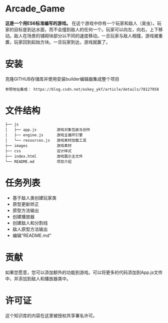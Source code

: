 Arcade_Game
 =====
 **这是一个用ES6标准编写的游戏。**
 在这个游戏中你有一个玩家和敌人（臭虫）。玩家的目标是到达水面，而不会撞到敌人的任何一个。玩家可以向左，向右，上下移动。敌人在场景的铺砌块部分以不同的速度移动。一旦玩家与敌人相撞，游戏被重置，玩家回到起始方块。一旦玩家到达，游戏就赢了。
# 安装
克隆GITHUB存储库并使用安装builder编辑器集成整个项目
```
参照地址集成： https://blog.csdn.net/oskey_ykf/article/details/78127958
```
# 文件结构
```
├── js
│   ├── app.js         游戏对象包装与创作
│   ├── engine.js      游戏主循环引擎
│   └── resources.js   游戏素材加载工具
├── images             游戏素材
├── css                设计样式
├── index.html         游戏展示主文件
└── README.md          项目介绍
```
# 任务列表
- 基于敌人类创建玩家类
- 原型更新矫正
- 原型方法输出
- 创建播放器
- 创建敌人和分割线
- 敌人原型方法输出
- 编辑“README.md”
# 贡献
如果您愿意，您可以添加额外的功能到游戏。可以将更多的代码添加到App.js文件中，并添加到敌人和播放器类中。
# 许可证
这个知识库的内容在这里被授权共享署名许可。